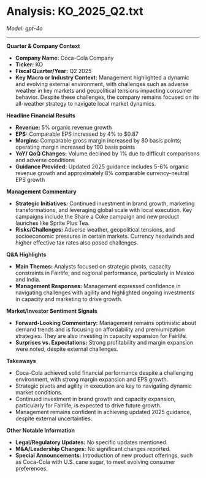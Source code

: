 # Analysis: KO_2025_Q2.txt

*Model: gpt-4o*

---

**Quarter & Company Context**

- **Company Name:** Coca-Cola Company
- **Ticker:** KO
- **Fiscal Quarter/Year:** Q2 2025
- **Key Macro or Industry Context:** Management highlighted a dynamic and evolving external environment, with challenges such as adverse weather in key markets and geopolitical tensions impacting consumer behavior. Despite these challenges, the company remains focused on its all-weather strategy to navigate local market dynamics.

**Headline Financial Results**

- **Revenue:** 5% organic revenue growth
- **EPS:** Comparable EPS increased by 4% to $0.87
- **Margins:** Comparable gross margin increased by 80 basis points; operating margin increased by 190 basis points
- **YoY/ QoQ Changes:** Volume declined by 1% due to difficult comparisons and adverse conditions
- **Guidance Provided:** Updated 2025 guidance includes 5-6% organic revenue growth and approximately 8% comparable currency-neutral EPS growth

**Management Commentary**

- **Strategic Initiatives:** Continued investment in brand growth, marketing transformations, and leveraging global scale with local execution. Key campaigns include the Share a Coke campaign and new product launches like Sprite Plus Tea.
- **Risks/Challenges:** Adverse weather, geopolitical tensions, and socioeconomic pressures in certain markets. Currency headwinds and higher effective tax rates also posed challenges.

**Q&A Highlights**

- **Main Themes:** Analysts focused on strategic pivots, capacity constraints in Fairlife, and regional performance, particularly in Mexico and India.
- **Management Responses:** Management expressed confidence in navigating challenges with agility and highlighted ongoing investments in capacity and marketing to drive growth.

**Market/Investor Sentiment Signals**

- **Forward-Looking Commentary:** Management remains optimistic about demand trends and is focusing on affordability and premiumization strategies. They are also investing in capacity expansion for Fairlife.
- **Surprises vs. Expectations:** Strong profitability and margin expansion were noted, despite external challenges.

**Takeaways**

- Coca-Cola achieved solid financial performance despite a challenging environment, with strong margin expansion and EPS growth.
- Strategic pivots and agility in execution are key to navigating dynamic market conditions.
- Continued investment in brand growth and capacity expansion, particularly for Fairlife, is expected to drive future growth.
- Management remains confident in achieving updated 2025 guidance, despite external uncertainties.

**Other Notable Information**

- **Legal/Regulatory Updates:** No specific updates mentioned.
- **M&A/Leadership Changes:** No significant changes reported.
- **Special Announcements:** Introduction of new product offerings, such as Coca-Cola with U.S. cane sugar, to meet evolving consumer preferences.